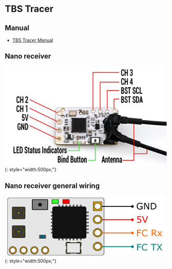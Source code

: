 # TBS Tracer

## Manual

- [TBS Tracer Manual](assets/tbs-tracer-manual.pdf)

## Nano receiver

![TBS Tracer Nano receiver](images/tbs_tracer_nano_receiver_pic.png){: style="width:500px;"}

## Nano receiver general wiring

![TBS Tracer Nano receiver](images/tbs_tracer_nano_receiver.png){: style="width:500px;"}
